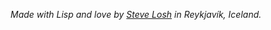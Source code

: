 <i>Made with Lisp and love by [Steve Losh][] in Reykjavík, Iceland.</i>

[Steve Losh]: http://stevelosh.com/
